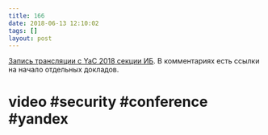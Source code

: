 ```yaml
---
title: 166
date: 2018-06-13 12:10:02
tags: []
layout: post
---
```


[Запись трансляции с YaC 2018 секции ИБ](https://www.youtube.com/watch?v=3eMb6xhAQdo). В комментариях есть ссылки на начало отдельных докладов.

# video #security #conference #yandex

